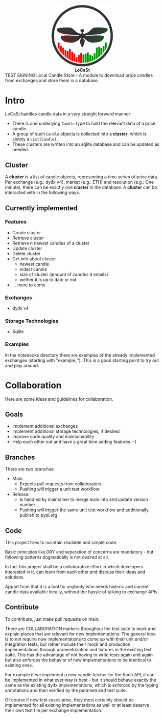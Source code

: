 <div align="center"><img src="icons/fancy_transparent@3x.png" alt="" width="200"></td></div>
<b><center>LoCaSt</center></b>
TEST SIGNING
Local Candle Store - A module to download price candles from exchanges and store them in a database.

# Intro
LoCaSt handles candle data in a very straight forward manner: 
- There is one underlying `Candle` type to hold the relevant data of a price candle.
- A group of such `Candle` objects is collected into a **cluster**, which is simply a `List[Candle]`.
- These clusters are written into an sqlite database and can be updated as needed.

## Cluster
A **cluster** is a list of candle objects, representing a time series of price data. Per exchange (e.g.: dydx v4), market (e.g.: ETH) and resolution (e.g.: One minute), there can be exactly one **cluster** in the database. A **cluster** can be interacted with in the following ways.

## Currently implemented

### Features
- Create cluster
- Retrieve cluster 
- Retrieve n newest candles of a cluster
- Update cluster 
- Delete cluster
- Get info about cluster
    - newest candle
    - oldest candle
    - size of cluster (amount of candles it entails)
    - wether it is up to date or not
- ... more to come

### Exchanges
- dydx v4

### Storage Technologies
- Sqlite

### Examples
In the notebooks directory there are examples of the already implemented exchanges (starting with "example_"). This is a good starting point to try out and play around.

# Collaboration
Here are some ideas and guidelines for collaboration.

## Goals
- Implement additional exchanges 
- Implement additional storage technologies, if desired
- Improve code quality and maintainability
- Help each other out and have a great time adding features :-)

## Branches
There are two branches:
- Main: 
    - Expects pull requests from collaborators.
    - Pushing will trigger a unit test workflow
- Release: 
    - Is handled by maintainer to merge main into and update version number
    - Pushing will trigger the same unit test workflow and additionally publish to pypi.org

## Code
This project tries to maintain readable and simple code.

Basic principles like DRY and separation of concerns are mandatory - but following patterns dogmatically is not desired at all.

In fact this project shall be a collaborative effort in which developers interested in it, can learn from each other and discuss their ideas and solutions. 

Appart from that it is a tool for anybody who needs historic and current candle data available locally, without the hassle of talking to exchange APIs.

## Contribute
To contribute, just make pull requests on main.

There are COLLABORATION markers throughout the test suite to mark and explain places that are relevant for new implementations. The general idea is to not require new implementations to come up with their unit and/or integration tests, but rather include their mock and production implementations through parametrization and fixtures in the existing test suite. This has the advantage of not having to write tests again and again but also enforces the behavior of new implementations to be identical to existing ones. 

For example if we implement a new candle fetcher for the 1inch API, it can be implemented in what ever way is best - but it should behave exactly the same as the existing dydx implementations, which is enforced by the typing annotations and then verified by the parametrized test suite.

Of course if new test cases arise, they most certainly should be implemented for all existing implementations as well or at least deserve their own test file per exchange implementation. 